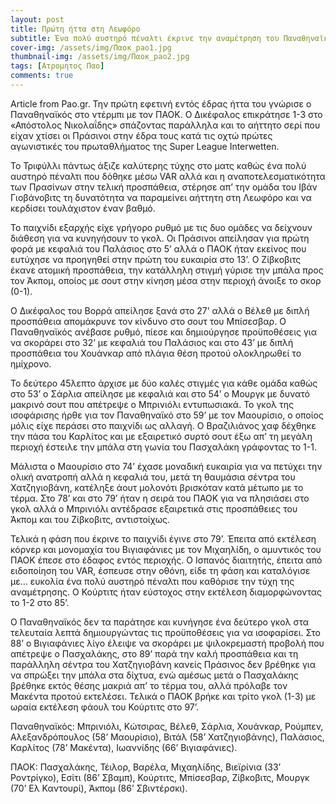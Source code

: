 ```yaml
---
layout: post
title: Πρώτη ήττα στη Λεωφόρο
subtitle: Ένα πολύ αυστηρό πέναλτι έκρινε την αναμέτρηση του Παναθηναϊκού με τον ΠΑΟΚ
cover-img: /assets/img/Παοκ_pao1.jpg
thumbnail-img: /assets/img/Παοκ_pao2.jpg
tags: [Ατρομητος Παο]
comments: true
---
```

Article from Pao.gr.
Την πρώτη εφετινή εντός έδρας ήττα του γνώρισε ο Παναθηναϊκός στο ντέρμπι με τον ΠΑΟΚ. Ο Δικέφαλος επικράτησε 1-3 στο «Απόστολος Νικολαΐδης» σπάζοντας παράλληλα και το αήττητο σερί που είχαν χτίσει οι Πράσινοι στην έδρα τους κατά τις οχτώ πρώτες αγωνιστικές του πρωταθλήματος της Super League Interwetten.

Το Τριφύλλι πάντως άξιζε καλύτερης τύχης στο ματς καθώς ένα πολύ αυστηρό πέναλτι που δόθηκε μέσω VAR αλλά και η αναποτελεσματικότητα των Πρασίνων στην τελική προσπάθεια, στέρησε απ’ την ομάδα του Ιβάν Γιοβάνοβιτς τη δυνατότητα να παραμείνει αήττητη στη Λεωφόρο και να κερδίσει τουλάχιστον έναν βαθμό.

Το παιχνίδι εξαρχής είχε γρήγορο ρυθμό με τις δυο ομάδες να δείχνουν διάθεση για να κυνηγήσουν το γκολ. Οι Πράσινοι απείλησαν για πρώτη φορά με κεφαλιά του Παλάσιος στο 5’ αλλά ο ΠΑΟΚ ήταν εκείνος που ευτύχησε να προηγηθεί στην πρώτη του ευκαιρία στο 13’. Ο Ζίβκοβιτς έκανε ατομική προσπάθεια, την κατάλληλη στιγμή γύρισε την μπάλα προς τον Άκπομ, οποίος με σουτ στην κίνηση μέσα στην περιοχή άνοιξε το σκορ (0-1).

Ο Δικέφαλος του Βορρά απείλησε ξανά στο 27’ αλλά ο Βέλεθ με διπλή προσπάθεια απομάκρυνε τον κίνδυνο στο σουτ του Μπίσεσβαρ. Ο Παναθηναϊκός ανέβασε ρυθμό, πίεσε και δημιούργησε προϋποθέσεις για να σκοράρει στο 32’ με κεφαλιά του Παλάσιος και στο 43’ με διπλή προσπάθεια του Χουάνκαρ από πλάγια θέση προτού ολοκληρωθεί το ημίχρονο.

Το δεύτερο 45λεπτο άρχισε με δύο καλές στιγμές για κάθε ομάδα καθώς στο 53’ ο Σάρλια απείλησε με κεφαλιά και στο 54’ ο Μουργκ με δυνατό μακρινό σουτ που απέτρεψε ο Μπρινιόλι εντυπωσιακά. Το γκολ της ισοφάρισης ήρθε για τον Παναθηναϊκό στο 59’ με τον Μαουρίσιο, ο οποίος μόλις είχε περάσει στο παιχνίδι ως αλλαγή. Ο Βραζιλιάνος χαφ δέχθηκε την πάσα του Καρλίτος και με εξαιρετικό συρτό σουτ έξω απ’ τη μεγάλη περιοχή έστειλε την μπάλα στη γωνία του Πασχαλάκη γράφοντας το 1-1.

Μάλιστα ο Μαουρίσιο στο 74’ έχασε μοναδική ευκαιρία για να πετύχει την ολική ανατροπή αλλά η κεφαλιά του, μετά τη θαυμάσια σέντρα του Χατζηγιοβάνη, κατέληξε άουτ μολονότι βρισκόταν κατά μέτωπο με το τέρμα. Στο 78’ και στο 79’ ήταν η σειρά του ΠΑΟΚ για να πλησιάσει στο γκολ αλλά ο Μπρινιόλι αντέδρασε εξαιρετικά στις προσπάθειες του Άκπομ και του Ζίβκοβιτς, αντιστοίχως.

Τελικά η φάση που έκρινε το παιχνίδι έγινε στο 79’. Έπειτα από εκτέλεση κόρνερ και μονομαχία του Βιγιαφάνιες με τον Μιχαηλίδη, ο αμυντικός του ΠΑΟΚ έπεσε στο έδαφος εντός περιοχής. Ο Ισπανός διαιτητής, έπειτα από ειδοποίηση του VAR, έσπευσε στην οθόνη, είδε τη φάση και καταλόγισε με… ευκολία ένα πολύ αυστηρό πέναλτι που καθόρισε την τύχη της αναμέτρησης. Ο Κούρτιτς ήταν εύστοχος στην εκτέλεση διαμορφώνοντας το 1-2 στο 85’.

Ο Παναθηναϊκός δεν τα παράτησε και κυνήγησε ένα δεύτερο γκολ στα τελευταία λεπτά δημιουργώντας τις προϋποθέσεις για να ισοφαρίσει. Στο 88’ ο Βιγιαφάνιες λίγο έλειψε να σκοράρει με ψιλοκρεμαστή προβολή που απέτρεψε ο Πασχαλάκης, στο 89’ παρά την καλή προσπάθεια και τη παράλληλη σέντρα του Χατζηγιοβάνη κανείς Πράσινος δεν βρέθηκε για να σπρώξει την μπάλα στα δίχτυα, ενώ αμέσως μετά ο Πασχαλάκης βρέθηκε εκτός θέσης μακριά απ’ το τέρμα του, αλλά πρόλαβε τον Μακέντα προτού εκτελέσει. Τελικά ο ΠΑΟΚ βρήκε και τρίτο γκολ (1-3) με ωραία εκτέλεση φάουλ του Κούρτιτς στο 97’.

Παναθηναϊκός: Μπρινιόλι, Κώτσιρας, Βέλεθ, Σάρλια, Χουάνκαρ, Ρούμπεν, Αλεξανδρόπουλος (58’ Μαουρίσιο), Βιτάλ (58’ Χατζηγιοβάνης), Παλάσιος, Καρλίτος (78’ Μακέντα), Ιωαννίδης (66’ Βιγιαφάνιες).

ΠΑΟΚ: Πασχαλάκης, Τέιλορ, Βαρέλα, Μιχαηλίδης, Βιεϊρίνια (33’ Ροντρίγκο), Εσίτι (86’ Σβαμπ), Κούρτιτς, Μπίσεσβαρ, Ζίβκοβιτς, Μουργκ (70’ Ελ Καντουρί), Άκπομ (86’ Σβιντέρσκι).
